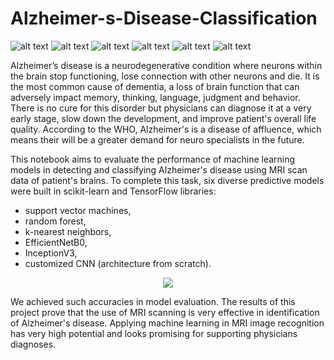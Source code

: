 # Alzheimer-s-Disease-Classification
![ alt text ](https://img.shields.io/badge/license-MIT-green?style=&logo=)
![ alt text ](https://img.shields.io/badge/-Jupyter-F37626?logo=Jupyter&logoColor=white)
![ alt text ](https://img.shields.io/badge/-NumPy-013243?logo=Numpy&logoColor=white)
![ alt text ](https://img.shields.io/badge/-TensorFlow-FF6F00?logo=TensorFlow&logoColor=white)
![ alt text ](https://img.shields.io/badge/-Keras-D00000?logo=Keras&logoColor=white)
![ alt text ](https://img.shields.io/badge/-scikit--learn-F7931E?logo=scikitlearn&logoColor=white)

Alzheimer’s disease is a neurodegenerative condition where neurons within the brain stop functioning, lose connection with other neurons and die. It is the most common cause of dementia, a loss of brain function that can adversely impact memory, thinking, language, judgment and behavior. There is no cure for this disorder but physicians can diagnose it at a very early stage, slow down the development, and improve patient's overall life quality. According to the WHO, Alzheimer's is a disease of affluence, which means their will be a greater demand for neuro specialists in the future.

This notebook aims to evaluate the performance of machine learning models in detecting and classifying Alzheimer's disease using MRI scan data of patient's brains. To complete this task, six diverse predictive models were built in scikit-learn and TensorFlow libraries:
* support vector machines,
* random forest,
* k-nearest neighbors,
* EfficientNetB0,
* InceptionV3,
* customized CNN (architecture from scratch).

<p align='center'>
<img src='https://github.com/msikorski93/Alzheimer-s-Disease-Classification/assets/45270023/979ccd8c-93dc-45ef-991a-0949943a4733'/>
</p>

We achieved such accuracies in model evaluation. The results of this project prove that the use of MRI scanning is very effective in identification of Alzheimer's disease. Applying machine learning in MRI image recognition has very high potential and looks promising for supporting physicians diagnoses.
